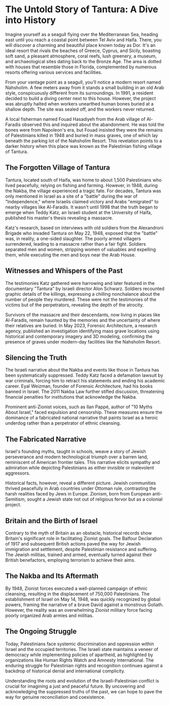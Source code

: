 # The Untold Story of Tantura: A Dive into History

Imagine yourself as a seagull flying over the Mediterranean Sea, heading east until you reach a coastal point between Tel Aviv and Haifa. There, you will discover a charming and beautiful place known today as Dor. It's an ideal resort that rivals the beaches of Greece, Cyprus, and Sicily, boasting soft sand, a pleasant atmosphere, coral reefs, lush greenery, a museum, and archaeological sites dating back to the Bronze Age. The area is dotted with houses that resemble those in Florida, complemented by numerous resorts offering various services and facilities.

From your vantage point as a seagull, you'll notice a modern resort named Nahsholim. A few meters away from it stands a small building in an old Arab style, conspicuously different from its surroundings. In 1991, a resident decided to build a diving center next to this house. However, the project was abruptly halted when workers unearthed human bones buried at a shallow depth. The site was sealed off, and the workers never returned.

A local fisherman named Fouad Hasadiyeh from the Arab village of Al-Faradis observed this and inquired about the abandonment. He was told the bones were from Napoleon's era, but Fouad insisted they were the remains of Palestinians killed in 1948 and buried in mass graves, one of which lay beneath the parking lot of the Nahsholim Resort. This revelation points to a darker history when this place was known as the Palestinian fishing village of Tantura.

## The Forgotten Village of Tantura

Tantura, located south of Haifa, was home to about 1,500 Palestinians who lived peacefully, relying on fishing and farming. However, in 1948, during the Nakba, the village experienced a tragic fate. For decades, Tantura was only mentioned in Israel as a site of a "battle" during the war of "Independence," where Israelis claimed victory and Arabs "emigrated" to nearby villages like Al-Faradis. It wasn't until 1998 that the truth began to emerge when Teddy Katz, an Israeli student at the University of Haifa, published his master's thesis revealing a massacre.

Katz's research, based on interviews with old soldiers from the Alexandroni Brigade who invaded Tantura on May 22, 1948, exposed that the "battle" was, in reality, a one-sided slaughter. The poorly armed villagers surrendered, leading to a massacre rather than a fair fight. Soldiers separated men and women, stripping women of valuables and expelling them, while executing the men and boys near the Arab House.

## Witnesses and Whispers of the Past

The testimonies Katz gathered were harrowing and later featured in the documentary "Tantura" by Israeli director Alon Schwarz. Soldiers recounted graphic details of the killings, expressing a chilling nonchalance about the number of people they murdered. These were not the testimonies of the victims but of the perpetrators, revealing the depth of the atrocity.

Survivors of the massacre and their descendants, now living in places like Al-Faradis, remain haunted by the memories and the uncertainty of where their relatives are buried. In May 2023, Forensic Architecture, a research agency, published an investigation identifying mass grave locations using historical and contemporary imagery and 3D modeling, confirming the presence of graves under modern-day facilities like the Nahsholim Resort.

## Silencing the Truth

The Israeli narrative about the Nakba and events like those in Tantura has been systematically suppressed. Teddy Katz faced a defamation lawsuit by war criminals, forcing him to retract his statements and ending his academic career. Eyal Weizman, founder of Forensic Architecture, had his books banned in Israel. The 2011 Nakba Law further stifled discussion, threatening financial penalties for institutions that acknowledge the Nakba.

Prominent anti-Zionist voices, such as Ilan Pappé, author of "10 Myths About Israel," faced expulsion and censorship. These measures ensure the dominance of a fabricated national narrative that paints Israel as a heroic underdog rather than a perpetrator of ethnic cleansing.

## The Fabricated Narrative

Israel's founding myths, taught in schools, weave a story of Jewish perseverance and modern technological triumph over a barren land, reminiscent of American frontier tales. This narrative elicits sympathy and admiration while depicting Palestinians as either invisible or malevolent aggressors.

Historical facts, however, reveal a different picture. Jewish communities thrived peacefully in Arab countries under Ottoman rule, contrasting the harsh realities faced by Jews in Europe. Zionism, born from European anti-Semitism, sought a Jewish state not out of religious fervor but as a colonial project.

## Britain and the Birth of Israel

Contrary to the myth of Britain as an obstacle, historical records show Britain's significant role in facilitating Zionist goals. The Balfour Declaration of 1917 and subsequent British actions paved the way for Jewish immigration and settlement, despite Palestinian resistance and suffering. The Jewish militias, trained and armed, eventually turned against their British benefactors, employing terrorism to achieve their aims.

## The Nakba and Its Aftermath

By 1948, Zionist forces executed a well-planned campaign of ethnic cleansing, resulting in the displacement of 750,000 Palestinians. The establishment of Israel on May 14, 1948, was quickly recognized by global powers, framing the narrative of a brave David against a monstrous Goliath. However, the reality was an overwhelming Zionist military force facing poorly organized Arab armies and militias.

## The Ongoing Struggle

Today, Palestinians face systemic discrimination and oppression within Israel and the occupied territories. The Israeli state maintains a veneer of democracy while implementing policies of apartheid, as highlighted by organizations like Human Rights Watch and Amnesty International. The enduring struggle for Palestinian rights and recognition continues against a backdrop of historical denial and international complicity.

Understanding the roots and evolution of the Israeli-Palestinian conflict is crucial for imagining a just and peaceful future. By uncovering and acknowledging the suppressed truths of the past, we can hope to pave the way for genuine reconciliation and coexistence.